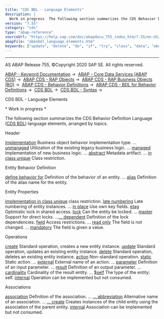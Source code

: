 ```yaml
---
title: "CDS BDL - Language Elements"
description: |
  Work in progress  The following section summarizes the CDS Behavior Definition Language (CDS BDL(https://help.sap.com/doc/abapdocu_755_index_htm/7.55/en-US/abencds_bdl_glosry.htm 'Glossary Entry')) language elements, arranged by topics. Header implementation(https://help.sap.com/doc/abapdoc
version: "7.55"
category: "cds"
type: "abap-reference"
sourceUrl: "https://help.sap.com/doc/abapdocu_755_index_htm/7.55/en-US/abenbdl_language_elements.htm"
abapFile: "abenbdl_language_elements.htm"
keywords: ["update", "delete", "do", "if", "try", "class", "data", "abenbdl", "language", "elements"]
---
```


* * *

AS ABAP Release 755, ©Copyright 2020 SAP SE. All rights reserved.

[ABAP - Keyword Documentation](https://help.sap.com/doc/abapdocu_755_index_htm/7.55/en-US/abenabap.htm) →  [ABAP - Core Data Services (ABAP CDS)](https://help.sap.com/doc/abapdocu_755_index_htm/7.55/en-US/abencds.htm) →  [ABAP CDS - RAP Objects](https://help.sap.com/doc/abapdocu_755_index_htm/7.55/en-US/abencds_rap_objects.htm) →  [ABAP CDS - RAP Business Objects (BO)](https://help.sap.com/doc/abapdocu_755_index_htm/7.55/en-US/abencds_business_objects.htm) →  [ABAP CDS - Behavior Definitions](https://help.sap.com/doc/abapdocu_755_index_htm/7.55/en-US/abencds_behavior_definitions.htm) →  [ABAP CDS - BDL for Behavior Definitions](https://help.sap.com/doc/abapdocu_755_index_htm/7.55/en-US/abencds_f1_bdl_syntax.htm) →  [CDS BDL](https://help.sap.com/doc/abapdocu_755_index_htm/7.55/en-US/abenabap_bdl.htm) →  [CDS BDL - Syntax](https://help.sap.com/doc/abapdocu_755_index_htm/7.55/en-US/abenbdl_syntax.htm) → 

CDS BDL - Language Elements

\* Work in progress \*

The following section summarizes the CDS Behavior Definition Language ([CDS BDL](https://help.sap.com/doc/abapdocu_755_index_htm/7.55/en-US/abencds_bdl_glosry.htm "Glossary Entry")) language elements, arranged by topics.

Header

[implementation](https://help.sap.com/doc/abapdocu_755_index_htm/7.55/en-US/abenbdl_implementation.htm) Business object behavior implementation type.
... [unmanaged](https://help.sap.com/doc/abapdocu_755_index_htm/7.55/en-US/abenbdl_implementation.htm) Utilization of the existing legacy business logic.
... [managed](https://help.sap.com/doc/abapdocu_755_index_htm/7.55/en-US/abenbdl_implementation.htm) Implementation of new business logic.
... [abstract](https://help.sap.com/doc/abapdocu_755_index_htm/7.55/en-US/abenbdl_implementation.htm) Metadata artifact.
... [in class unique](https://help.sap.com/doc/abapdocu_755_index_htm/7.55/en-US/abenbdl_implementation.htm) Class restriction.

Entity Behavior Definition

[define behavior for](https://help.sap.com/doc/abapdocu_755_index_htm/7.55/en-US/abenbdl_define_behavior.htm) Definition of the behavior of an entity.
... [alias](https://help.sap.com/doc/abapdocu_755_index_htm/7.55/en-US/abenbdl_alias.htm) Definition of the alias name for the entity.

Entity Properties

[implementation in class unique](https://help.sap.com/doc/abapdocu_755_index_htm/7.55/en-US/abenbdl_in_class_unique.htm) class restriction.
[late numbering](https://help.sap.com/doc/abapdocu_755_index_htm/7.55/en-US/abenbdl_late_numbering.htm) Late numbering of entity instances.
... [in place](https://help.sap.com/doc/abapdocu_755_index_htm/7.55/en-US/abenbdl_late_numbering.htm) Use own key fields.
[etag](https://help.sap.com/doc/abapdocu_755_index_htm/7.55/en-US/abenbdl_etag.htm) Optimistic lock in shared access.
[lock](https://help.sap.com/doc/abapdocu_755_index_htm/7.55/en-US/abenbdl_lock.htm) Can the entity be locked.
... [master](https://help.sap.com/doc/abapdocu_755_index_htm/7.55/en-US/abenbdl_lock.htm) Support for direct locks.
...[... dependent](https://help.sap.com/doc/abapdocu_755_index_htm/7.55/en-US/abenbdl_lock.htm) Definition of the lock dependencies.
[field](https://help.sap.com/doc/abapdocu_755_index_htm/7.55/en-US/abenbdl_field.htm) Access restrictions.
... [read only](https://help.sap.com/doc/abapdocu_755_index_htm/7.55/en-US/abenbdl_field.htm) The field is not changed.
... [mandatory](https://help.sap.com/doc/abapdocu_755_index_htm/7.55/en-US/abenbdl_field.htm) The field is given a value.

Operations

[create](https://help.sap.com/doc/abapdocu_755_index_htm/7.55/en-US/abenbdl_standard_operations.htm) Standard operation, creates a new entity instance.
[update](https://help.sap.com/doc/abapdocu_755_index_htm/7.55/en-US/abenbdl_standard_operations.htm) Standard operation, updates an existing entity instance.
[delete](https://help.sap.com/doc/abapdocu_755_index_htm/7.55/en-US/abenbdl_standard_operations.htm) Standard operation, deletes an existing entity instance.
[action](https://help.sap.com/doc/abapdocu_755_index_htm/7.55/en-US/abenbdl_action.htm) Non-standard operation.
[static](https://help.sap.com/doc/abapdocu_755_index_htm/7.55/en-US/abenbdl_action.htm) Static action.
... [external](https://help.sap.com/doc/abapdocu_755_index_htm/7.55/en-US/abenbdl_action.htm) External name of an action.
... [parameter](https://help.sap.com/doc/abapdocu_755_index_htm/7.55/en-US/abenbdl_action.htm) Definition of an input parameter.
... [result](https://help.sap.com/doc/abapdocu_755_index_htm/7.55/en-US/abenbdl_action.htm) Definition of an output parameter.
... [cardinality](https://help.sap.com/doc/abapdocu_755_index_htm/7.55/en-US/abenbdl_action.htm) Cardinality of the result entity.
... [$self](https://help.sap.com/doc/abapdocu_755_index_htm/7.55/en-US/abenbdl_action.htm) The type of the entity: self.
[internal](https://help.sap.com/doc/abapdocu_755_index_htm/7.55/en-US/abenbdl_action.htm) Operation can be implemented but not consumed.

Associations

[association](https://help.sap.com/doc/abapdocu_755_index_htm/7.55/en-US/abenbdl_association.htm) Definition of the association.
... [... abbreviation](https://help.sap.com/doc/abapdocu_755_index_htm/7.55/en-US/abenbdl_association.htm) Alternative name of an association.
... [... create](https://help.sap.com/doc/abapdocu_755_index_htm/7.55/en-US/abenbdl_association.htm) Creates instances of the child entity using the association of the parent entity.
[internal](https://help.sap.com/doc/abapdocu_755_index_htm/7.55/en-US/abenbdl_association.htm) Association can be implemented but not consumed.